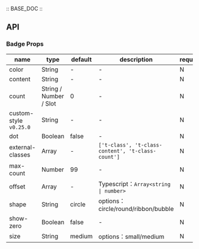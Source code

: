 :: BASE_DOC ::

## API
### Badge Props

name | type | default | description | required
-- | -- | -- | -- | --
color | String | - | \- | N
content | String | - | \- | N
count | String / Number / Slot | 0 | \- | N
custom-style `v0.25.0` | String | - | \- | N
dot | Boolean | false | \- | N
external-classes | Array | - | `['t-class', 't-class-content', 't-class-count']` | N
max-count | Number | 99 | \- | N
offset | Array | - | Typescript：`Array<string \| number>` | N
shape | String | circle | options：circle/round/ribbon/bubble | N
show-zero | Boolean | false | \- | N
size | String | medium | options：small/medium | N
